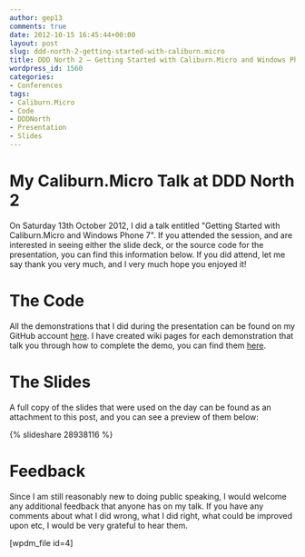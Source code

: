 ```yaml
---
author: gep13
comments: true
date: 2012-10-15 16:45:44+00:00
layout: post
slug: ddd-north-2-getting-started-with-caliburn.micro
title: DDD North 2 – Getting Started with Caliburn.Micro and Windows Phone 7
wordpress_id: 1560
categories:
- Conferences
tags:
- Caliburn.Micro
- Code
- DDDNorth
- Presentation
- Slides
---
```


# My Caliburn.Micro Talk at DDD North 2


On Saturday 13th October 2012, I did a talk entitled "Getting Started with Caliburn.Micro and Windows Phone 7". If you attended the session, and are interested in seeing either the slide deck, or the source code for the presentation, you can find this information below. If you did attend, let me say thank you very much, and I very much hope you enjoyed it!


# The Code


All the demonstrations that I did during the presentation can be found on my GitHub account [here](https://github.com/gep13/CaliburnMicroDemos). I have created wiki pages for each demonstration that talk you through how to complete the demo, you can find them [here](https://github.com/gep13/CaliburnMicroDemos/wiki).


# The Slides


A full copy of the slides that were used on the day can be found as an attachment to this post, and you can see a preview of them below:

{% slideshare 28938116 %}


# Feedback


Since I am still reasonably new to doing public speaking, I would welcome any additional feedback that anyone has on my talk. If you have any comments about what I did wrong, what I did right, what could be improved upon etc, I would be very grateful to hear them.

[wpdm_file id=4]
